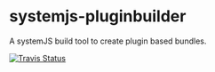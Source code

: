 # systemjs-pluginbuilder
A systemJS build tool to create plugin based bundles.

[![Travis Status](https://travis-ci.org/moccu/systemjs-pluginbuilder.png?branch=master)](https://travis-ci.org/moccu/systemjs-pluginbuilder)
